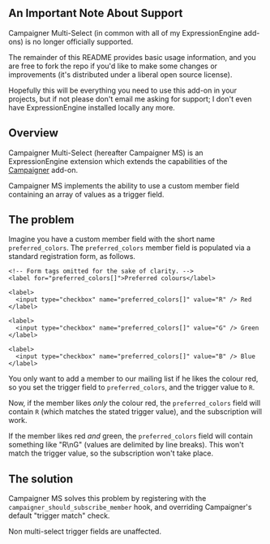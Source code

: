 ## An Important Note About Support

Campaigner Multi-Select (in common with all of my ExpressionEngine add-ons) is no longer officially supported.

The remainder of this README provides basic usage information, and you are free to fork the repo if you'd like to make some changes or improvements (it's distributed under a liberal open source license).

Hopefully this will be everything you need to use this add-on in your projects, but if not please don't email me asking for support; I don't even have ExpressionEngine installed locally any more.

## Overview

Campaigner Multi-Select (hereafter Campaigner MS) is an ExpressionEngine
extension which extends the capabilities of the [Campaigner][campaigner_home]
add-on.

[campaigner_home]:http://experienceinternet.co.uk/software/campaigner/

Campaigner MS implements the ability to use a custom member field containing an
array of values as a trigger field.

## The problem
Imagine you have a custom member field with the short name `preferred_colors`.
The `preferred_colors` member field is populated via a standard registration
form, as follows.

    <!-- Form tags omitted for the sake of clarity. -->
    <label for="preferred_colors[]">Preferred colours</label>

    <label>
      <input type="checkbox" name="preferred_colors[]" value="R" /> Red
    </label>

    <label>
      <input type="checkbox" name="preferred_colors[]" value="G" /> Green
    </label>

    <label>
      <input type="checkbox" name="preferred_colors[]" value="B" /> Blue
    </label>

You only want to add a member to our mailing list if he likes the colour red,
so you set the trigger field to `preferred_colors`, and the trigger value to
`R`.

Now, if the member likes _only_ the colour red, the `preferred_colors` field
will contain `R` (which matches the stated trigger value), and the subscription
will work.

If the member likes red _and_ green, the `preferred_colors` field will contain
something like "R\nG" (values are delimited by line breaks). This won't match
the trigger value, so the subscription won't take place.

## The solution
Campaigner MS solves this problem by registering with the
`campaigner_should_subscribe_member` hook, and overriding Campaigner's default
"trigger match" check.

Non multi-select trigger fields are unaffected.
